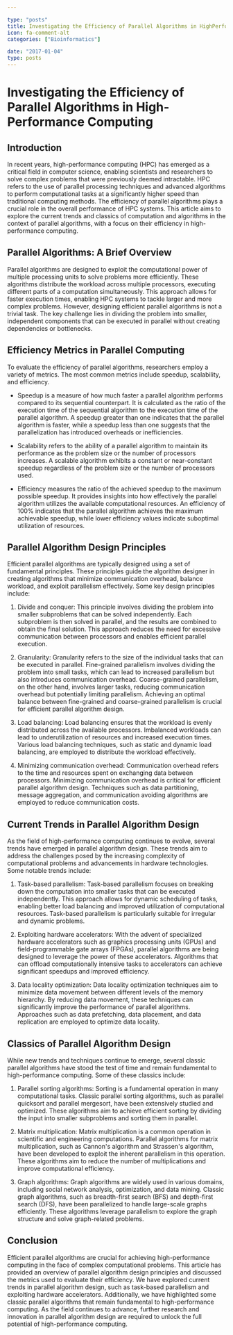 ```yaml
---

type: "posts"
title: Investigating the Efficiency of Parallel Algorithms in HighPerformance Computing
icon: fa-comment-alt
categories: ["Bioinformatics"]

date: "2017-01-04"
type: posts
---
```





# Investigating the Efficiency of Parallel Algorithms in High-Performance Computing

## Introduction

In recent years, high-performance computing (HPC) has emerged as a critical field in computer science, enabling scientists and researchers to solve complex problems that were previously deemed intractable. HPC refers to the use of parallel processing techniques and advanced algorithms to perform computational tasks at a significantly higher speed than traditional computing methods. The efficiency of parallel algorithms plays a crucial role in the overall performance of HPC systems. This article aims to explore the current trends and classics of computation and algorithms in the context of parallel algorithms, with a focus on their efficiency in high-performance computing.

## Parallel Algorithms: A Brief Overview

Parallel algorithms are designed to exploit the computational power of multiple processing units to solve problems more efficiently. These algorithms distribute the workload across multiple processors, executing different parts of a computation simultaneously. This approach allows for faster execution times, enabling HPC systems to tackle larger and more complex problems. However, designing efficient parallel algorithms is not a trivial task. The key challenge lies in dividing the problem into smaller, independent components that can be executed in parallel without creating dependencies or bottlenecks.

## Efficiency Metrics in Parallel Computing

To evaluate the efficiency of parallel algorithms, researchers employ a variety of metrics. The most common metrics include speedup, scalability, and efficiency.

- Speedup is a measure of how much faster a parallel algorithm performs compared to its sequential counterpart. It is calculated as the ratio of the execution time of the sequential algorithm to the execution time of the parallel algorithm. A speedup greater than one indicates that the parallel algorithm is faster, while a speedup less than one suggests that the parallelization has introduced overheads or inefficiencies.

- Scalability refers to the ability of a parallel algorithm to maintain its performance as the problem size or the number of processors increases. A scalable algorithm exhibits a constant or near-constant speedup regardless of the problem size or the number of processors used.

- Efficiency measures the ratio of the achieved speedup to the maximum possible speedup. It provides insights into how effectively the parallel algorithm utilizes the available computational resources. An efficiency of 100% indicates that the parallel algorithm achieves the maximum achievable speedup, while lower efficiency values indicate suboptimal utilization of resources.

## Parallel Algorithm Design Principles

Efficient parallel algorithms are typically designed using a set of fundamental principles. These principles guide the algorithm designer in creating algorithms that minimize communication overhead, balance workload, and exploit parallelism effectively. Some key design principles include:

1. Divide and conquer: This principle involves dividing the problem into smaller subproblems that can be solved independently. Each subproblem is then solved in parallel, and the results are combined to obtain the final solution. This approach reduces the need for excessive communication between processors and enables efficient parallel execution.

2. Granularity: Granularity refers to the size of the individual tasks that can be executed in parallel. Fine-grained parallelism involves dividing the problem into small tasks, which can lead to increased parallelism but also introduces communication overhead. Coarse-grained parallelism, on the other hand, involves larger tasks, reducing communication overhead but potentially limiting parallelism. Achieving an optimal balance between fine-grained and coarse-grained parallelism is crucial for efficient parallel algorithm design.

3. Load balancing: Load balancing ensures that the workload is evenly distributed across the available processors. Imbalanced workloads can lead to underutilization of resources and increased execution times. Various load balancing techniques, such as static and dynamic load balancing, are employed to distribute the workload effectively.

4. Minimizing communication overhead: Communication overhead refers to the time and resources spent on exchanging data between processors. Minimizing communication overhead is critical for efficient parallel algorithm design. Techniques such as data partitioning, message aggregation, and communication avoiding algorithms are employed to reduce communication costs.

## Current Trends in Parallel Algorithm Design

As the field of high-performance computing continues to evolve, several trends have emerged in parallel algorithm design. These trends aim to address the challenges posed by the increasing complexity of computational problems and advancements in hardware technologies. Some notable trends include:

1. Task-based parallelism: Task-based parallelism focuses on breaking down the computation into smaller tasks that can be executed independently. This approach allows for dynamic scheduling of tasks, enabling better load balancing and improved utilization of computational resources. Task-based parallelism is particularly suitable for irregular and dynamic problems.

2. Exploiting hardware accelerators: With the advent of specialized hardware accelerators such as graphics processing units (GPUs) and field-programmable gate arrays (FPGAs), parallel algorithms are being designed to leverage the power of these accelerators. Algorithms that can offload computationally intensive tasks to accelerators can achieve significant speedups and improved efficiency.

3. Data locality optimization: Data locality optimization techniques aim to minimize data movement between different levels of the memory hierarchy. By reducing data movement, these techniques can significantly improve the performance of parallel algorithms. Approaches such as data prefetching, data placement, and data replication are employed to optimize data locality.

## Classics of Parallel Algorithm Design

While new trends and techniques continue to emerge, several classic parallel algorithms have stood the test of time and remain fundamental to high-performance computing. Some of these classics include:

1. Parallel sorting algorithms: Sorting is a fundamental operation in many computational tasks. Classic parallel sorting algorithms, such as parallel quicksort and parallel mergesort, have been extensively studied and optimized. These algorithms aim to achieve efficient sorting by dividing the input into smaller subproblems and sorting them in parallel.

2. Matrix multiplication: Matrix multiplication is a common operation in scientific and engineering computations. Parallel algorithms for matrix multiplication, such as Cannon's algorithm and Strassen's algorithm, have been developed to exploit the inherent parallelism in this operation. These algorithms aim to reduce the number of multiplications and improve computational efficiency.

3. Graph algorithms: Graph algorithms are widely used in various domains, including social network analysis, optimization, and data mining. Classic graph algorithms, such as breadth-first search (BFS) and depth-first search (DFS), have been parallelized to handle large-scale graphs efficiently. These algorithms leverage parallelism to explore the graph structure and solve graph-related problems.

## Conclusion

Efficient parallel algorithms are crucial for achieving high-performance computing in the face of complex computational problems. This article has provided an overview of parallel algorithm design principles and discussed the metrics used to evaluate their efficiency. We have explored current trends in parallel algorithm design, such as task-based parallelism and exploiting hardware accelerators. Additionally, we have highlighted some classic parallel algorithms that remain fundamental to high-performance computing. As the field continues to advance, further research and innovation in parallel algorithm design are required to unlock the full potential of high-performance computing.